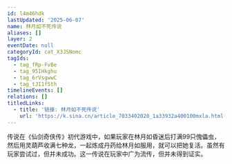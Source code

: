 ```yaml
---
id: l4m46hdk
lastUpdated: '2025-06-07'
name: 林月如不死传说
aliases: []
layer: 2
eventDate: null
categoryId: cat_X3JSNomc
tagIds:
  - tag_fRp-FvBe
  - tag_95IHkghu
  - tag_6rVsgwwC
  - tag_tJI1f5th
timelineEvents: []
relations: []
titledLinks:
  - title: '链接: 林月如不死传说'
    url: 'https://k.sina.cn/article_7033402020_1a33932a400100mxla.html'
---
```

传说在《仙剑奇侠传》初代游戏中，如果玩家在林月如昏迷后打满99只傀儡虫，然后用灵葫芦收满七种龙，一起炼成丹药给林月如服用，就可以把她复活。虽然有玩家尝试过，但并未成功。这一传说在玩家中广为流传，但并未得到证实。
